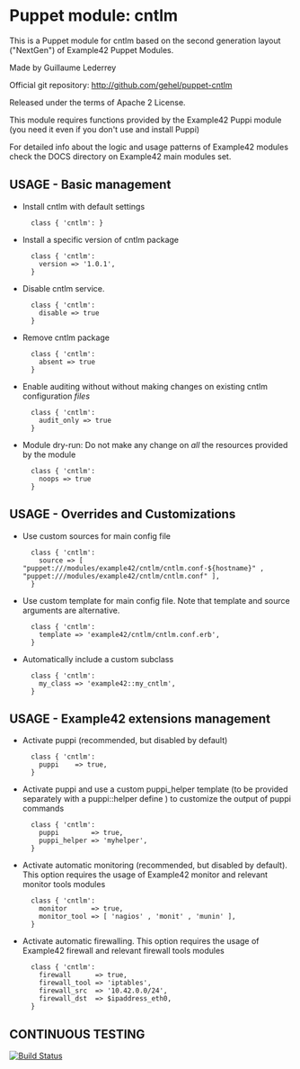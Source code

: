 # Puppet module: cntlm

This is a Puppet module for cntlm based on the second generation layout ("NextGen") of Example42 Puppet Modules.

Made by Guillaume Lederrey

Official git repository: http://github.com/gehel/puppet-cntlm

Released under the terms of Apache 2 License.

This module requires functions provided by the Example42 Puppi module (you need it even if you don't use and install Puppi)

For detailed info about the logic and usage patterns of Example42 modules check the DOCS directory on Example42 main modules set.


## USAGE - Basic management

* Install cntlm with default settings

        class { 'cntlm': }

* Install a specific version of cntlm package

        class { 'cntlm':
          version => '1.0.1',
        }

* Disable cntlm service.

        class { 'cntlm':
          disable => true
        }

* Remove cntlm package

        class { 'cntlm':
          absent => true
        }

* Enable auditing without without making changes on existing cntlm configuration *files*

        class { 'cntlm':
          audit_only => true
        }

* Module dry-run: Do not make any change on *all* the resources provided by the module

        class { 'cntlm':
          noops => true
        }


## USAGE - Overrides and Customizations
* Use custom sources for main config file 

        class { 'cntlm':
          source => [ "puppet:///modules/example42/cntlm/cntlm.conf-${hostname}" , "puppet:///modules/example42/cntlm/cntlm.conf" ], 
        }


* Use custom template for main config file. Note that template and source arguments are alternative. 

        class { 'cntlm':
          template => 'example42/cntlm/cntlm.conf.erb',
        }

* Automatically include a custom subclass

        class { 'cntlm':
          my_class => 'example42::my_cntlm',
        }


## USAGE - Example42 extensions management 
* Activate puppi (recommended, but disabled by default)

        class { 'cntlm':
          puppi    => true,
        }

* Activate puppi and use a custom puppi_helper template (to be provided separately with a puppi::helper define ) to customize the output of puppi commands 

        class { 'cntlm':
          puppi        => true,
          puppi_helper => 'myhelper', 
        }

* Activate automatic monitoring (recommended, but disabled by default). This option requires the usage of Example42 monitor and relevant monitor tools modules

        class { 'cntlm':
          monitor      => true,
          monitor_tool => [ 'nagios' , 'monit' , 'munin' ],
        }

* Activate automatic firewalling. This option requires the usage of Example42 firewall and relevant firewall tools modules

        class { 'cntlm':       
          firewall      => true,
          firewall_tool => 'iptables',
          firewall_src  => '10.42.0.0/24',
          firewall_dst  => $ipaddress_eth0,
        }


## CONTINUOUS TESTING

[![Build Status](https://travis-ci.org/gehel/puppet-cntlm.png?branch=master)](https://travis-ci.org/gehel/puppet-cntlm)
